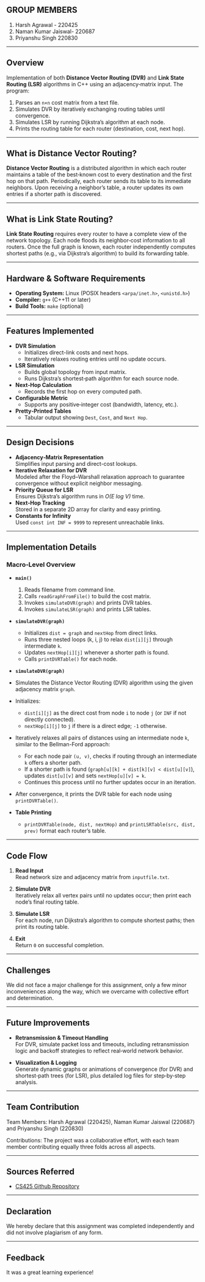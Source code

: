 ## GROUP MEMBERS

1. Harsh Agrawal - 220425
2. Naman Kumar Jaiswal- 220687
3. Priyanshu Singh 220830

---

## Overview

Implementation of both **Distance Vector Routing (DVR)** and **Link State Routing (LSR)** algorithms in C++ using an adjacency‑matrix input. The program:

1. Parses an `n×n` cost matrix from a text file.  
2. Simulates DVR by iteratively exchanging routing tables until convergence.  
3. Simulates LSR by running Dijkstra’s algorithm at each node.  
4. Prints the routing table for each router (destination, cost, next hop).

---

## What is Distance Vector Routing?

**Distance Vector Routing** is a distributed algorithm in which each router maintains a table of the best‑known cost to every destination and the first hop on that path. Periodically, each router sends its table to its immediate neighbors. Upon receiving a neighbor’s table, a router updates its own entries if a shorter path is discovered.

---

## What is Link State Routing?

**Link State Routing** requires every router to have a complete view of the network topology. Each node floods its neighbor‑cost information to all routers. Once the full graph is known, each router independently computes shortest paths (e.g., via Dijkstra’s algorithm) to build its forwarding table.

---

## Hardware & Software Requirements

- **Operating System:** Linux (POSIX headers `<arpa/inet.h>`, `<unistd.h>`)  
- **Compiler:** `g++` (C++11 or later)  
- **Build Tools:** `make` (optional)  

---

## Features Implemented

- **DVR Simulation**  
  - Initializes direct-link costs and next hops.  
  - Iteratively relaxes routing entries until no update occurs.  
- **LSR Simulation**  
  - Builds global topology from input matrix.  
  - Runs Dijkstra’s shortest‑path algorithm for each source node.  
- **Next‑Hop Calculation**  
  - Records the first hop on every computed path.  
- **Configurable Metric**  
  - Supports any positive‑integer cost (bandwidth, latency, etc.).  
- **Pretty‑Printed Tables**  
  - Tabular output showing `Dest`, `Cost`, and `Next Hop`.  

---

## Design Decisions

- **Adjacency‑Matrix Representation**  
  Simplifies input parsing and direct-cost lookups.  
- **Iterative Relaxation for DVR**  
  Modeled after the Floyd–Warshall relaxation approach to guarantee convergence without explicit neighbor messaging.  
- **Priority Queue for LSR**  
  Ensures Dijkstra’s algorithm runs in _O(E log V)_ time.  
- **Next‑Hop Tracking**  
  Stored in a separate 2D array for clarity and easy printing.  
- **Constants for Infinity**  
  Used `const int INF = 9999` to represent unreachable links.  

---

## Implementation Details

### Macro‑Level Overview

- **`main()`**  
  1. Reads filename from command line.  
  2. Calls `readGraphFromFile()` to build the cost matrix.  
  3. Invokes `simulateDVR(graph)` and prints DVR tables.  
  4. Invokes `simulateLSR(graph)` and prints LSR tables.  

- **`simulateDVR(graph)`**  
  - Initializes `dist = graph` and `nextHop` from direct links.  
  - Runs three nested loops (k, i, j) to relax `dist[i][j]` through intermediate `k`.  
  - Updates `nextHop[i][j]` whenever a shorter path is found.  
  - Calls `printDVRTable()` for each node.  

- **`simulateDVR(graph)`**
- Simulates the Distance Vector Routing (DVR) algorithm using the given adjacency matrix `graph`.
- Initializes:
  - `dist[i][j]` as the direct cost from node `i` to node `j` (or `INF` if not directly connected).
  - `nextHop[i][j]` to `j` if there is a direct edge; `-1` otherwise.
- Iteratively relaxes all pairs of distances using an intermediate node `k`, similar to the Bellman-Ford approach:
  - For each node pair `(u, v)`, checks if routing through an intermediate `k` offers a shorter path.
  - If a shorter path is found (`graph[u][k] + dist[k][v] < dist[u][v]`), updates `dist[u][v]` and sets `nextHop[u][v] = k`.
  - Continues this process until no further updates occur in an iteration.
- After convergence, it prints the DVR table for each node using `printDVRTable()`.


- **Table Printing**  
  - `printDVRTable(node, dist, nextHop)` and `printLSRTable(src, dist, prev)` format each router’s table.

---

## Code Flow

1. **Read Input**  
   Read network size and adjacency matrix from `inputfile.txt`.

2. **Simulate DVR**  
   Iteratively relax all vertex pairs until no updates occur; then print each node’s final routing table.

3. **Simulate LSR**  
   For each node, run Dijkstra’s algorithm to compute shortest paths; then print its routing table.

4. **Exit**  
   Return `0` on successful completion.

---


## Challenges
We did not face a major challenge for this assignment, only a few minor inconveniences along the way, which we overcame with collective effort and determination.

---

## Future Improvements

- **Retransmission & Timeout Handling**  
  For DVR, simulate packet loss and timeouts, including retransmission logic and backoff strategies to reflect real‑world network behavior.

- **Visualization & Logging**  
  Generate dynamic graphs or animations of convergence (for DVR) and shortest‑path trees (for LSR), plus detailed log files for step‑by‑step analysis.

---

## Team Contribution

Team Members: Harsh Agrawal (220425), Naman Kumar Jaiswal (220687) and Priyanshu Singh (220830)

Contributions: The project was a collaborative effort, with each team member contributing equally three folds across all aspects.

---

## Sources Referred

- [CS425 Github Repository](https://github.com/privacy-iitk/cs425-2025)

---

## Declaration

We hereby declare that this assignment was completed independently and did not involve plagiarism of any form.

---

## Feedback

It was a great learning experience!

